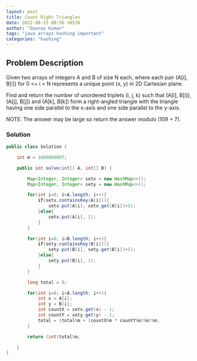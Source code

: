 ```yaml
---
layout: post
title: Count Right Triangles
date: 2022-08-25 00:56 +0530
author: "Gaurav Kumar"
tags: "java arrays hashing important"
categories: "hashing"
---
```


## Problem Description

Given two arrays of integers A and B of size N each, where each pair (A[i], B[i]) for 0 <= i < N represents a unique point (x, y) in 2D Cartesian plane.  

Find and return the number of unordered triplets (i, j, k) such that (A[i], B[i]), (A[j], B[j]) and (A[k], B[k]) form a right-angled triangle with the triangle having one side parallel to the x-axis and one side parallel to the y-axis.  

NOTE: The answer may be large so return the answer modulo (109 + 7).

### Solution

```java
public class Solution {

    int m = 1000000007;

    public int solve(int[] A, int[] B) {

        Map<Integer, Integer> setx = new HashMap<>();
        Map<Integer, Integer> sety = new HashMap<>();

        for(int i=0; i<A.length; i++){
            if(setx.containsKey(A[i])){
                setx.put(A[i], setx.get(A[i])+1);
            }else{
                setx.put(A[i], 1);
            }
        }

        for(int i=0; i<B.length; i++){
            if(sety.containsKey(B[i])){
                sety.put(B[i], sety.get(B[i])+1);
            }else{
                sety.put(B[i], 1);
            }
        }

        long total = 0;

        for(int i=0; i<A.length; i++){
            int x = A[i];
            int y = B[i];
            int countX = setx.get(x) - 1;
            int countY = sety.get(y) - 1;
            total = (total%m + (countX%m * countY%m)%m)%m;
        }

        return (int)total%m;

    }
}
```
